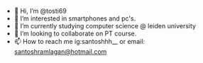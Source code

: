 - 👋 Hi, I’m @tosti69
- 👀 I’m interested in smartphones and pc's.
- 🌱 I’m currently studying computer science @ leiden university
- 💞️ I’m looking to collaborate on PT course.
- 📫 How to reach me ig:santoshhh__ or email: santoshramlagan@hotmail.com

<!---
tosti69/tosti69 is a ✨ special ✨ repository because its `README.md` (this file) appears on your GitHub profile.
You can click the Preview link to take a look at your changes.
--->
